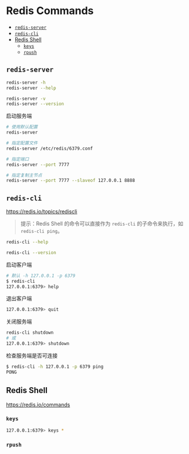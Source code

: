 <!-- omit in toc -->
# Redis Commands

- [`redis-server`](#redis-server)
- [`redis-cli`](#redis-cli)
- [Redis Shell](#redis-shell)
  - [`keys`](#keys)
  - [`rpush`](#rpush)

## `redis-server`

```bash
redis-server -h
redis-server --help
```

```bash
redis-server -v
redis-server --version
```

启动服务端

```bash
# 使用默认配置
redis-server

# 指定配置文件
redis-server /etc/redis/6379.conf

# 指定端口
redis-server --port 7777

# 指定复制主节点
redis-server --port 7777 --slaveof 127.0.0.1 8888
```

## `redis-cli`

<https://redis.io/topics/rediscli>

> 提示：Redis Shell 的命令可以直接作为 `redis-cli` 的子命令来执行，如 `redis-cli ping`。

```bash
redis-cli --help
```

```bash
redis-cli --version
```

启动客户端

```bash
# 默认 -h 127.0.0.1 -p 6379
$ redis-cli
127.0.0.1:6379> help
```

退出客户端

```bash
127.0.0.1:6379> quit
```

关闭服务端

```bash
redis-cli shutdown
# 或
127.0.0.1:6379> shutdown
```

检查服务端是否可连接

```bash
$ redis-cli -h 127.0.0.1 -p 6379 ping
PONG
```

## Redis Shell

<https://redis.io/commands>

### `keys`

```bash
127.0.0.1:6379> keys *
```

### `rpush`


